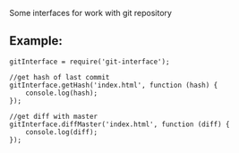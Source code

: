Some interfaces for work with git repository

## Example:
```
gitInterface = require('git-interface');

//get hash of last commit
gitInterface.getHash('index.html', function (hash) {
	console.log(hash);
});

//get diff with master
gitInterface.diffMaster('index.html', function (diff) {
	console.log(diff);
});
```